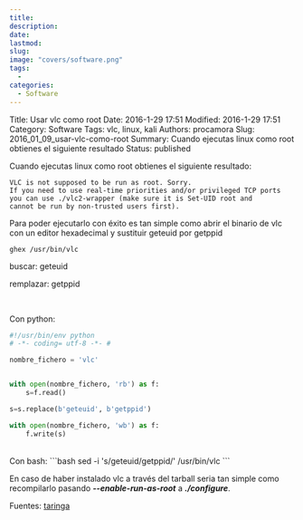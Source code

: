 ```yaml
---
title: 
description: 
date: 
lastmod: 
slug: 
image: "covers/software.png"
tags:
  - 
categories:
  - Software
---
```

Title: Usar vlc como root
Date: 2016-1-29 17:51
Modified: 2016-1-29 17:51
Category: Software
Tags: vlc, linux, kali
Authors: procamora
Slug: 2016_01_09_usar-vlc-como-root
Summary: Cuando ejecutas linux como root obtienes el siguiente resultado
Status: published

Cuando ejecutas linux como root obtienes el siguiente resultado:

```
VLC is not supposed to be run as root. Sorry.
If you need to use real-time priorities and/or privileged TCP ports
you can use ./vlc2-wrapper (make sure it is Set-UID root and
cannot be run by non-trusted users first).
```

Para poder ejecutarlo con éxito es tan simple como abrir el binario de vlc con un editor hexadecimal y sustituir geteuid por getppid

`ghex /usr/bin/vlc`

buscar: geteuid

remplazar: getppid

<br />

Con python:
```python
#!/usr/bin/env python
# -*- coding= utf-8 -*- #

nombre_fichero = 'vlc'


with open(nombre_fichero, 'rb') as f:
	s=f.read()

s=s.replace(b'geteuid', b'getppid')

with open(nombre_fichero, 'wb') as f:
	f.write(s)
```
<br />
Con bash:
```bash
sed -i 's/geteuid/getppid/' /usr/bin/vlc
```

<br />

En caso de haber instalado vlc a través del tarball seria tan simple como recompilarlo pasando ***--enable-run-as-root***  a  ***./configure***.

Fuentes: [taringa][0]


[0]: http://www.taringa.net/posts/linux/18950109/Usar-vlc-en-Kali-Linux-como-root.html
